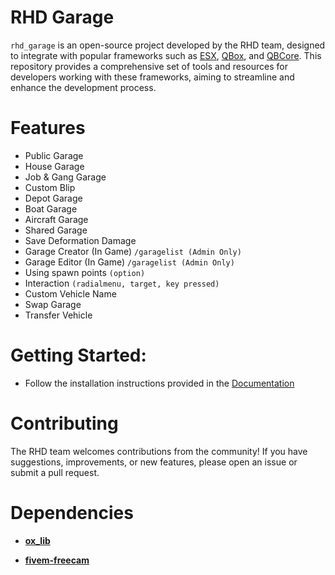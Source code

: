 # RHD Garage
`rhd_garage` is an open-source project developed by the RHD team, designed to integrate with popular frameworks such as [ESX](https://github.com/esx-framework/esx_core), [QBox](https://github.com/Qbox-project/qbx_core/releases), and [QBCore](https://github.com/qbcore-framework/qb-core). This repository provides a comprehensive set of tools and resources for developers working with these frameworks, aiming to streamline and enhance the development process.

# Features
- Public Garage
- House Garage
- Job & Gang Garage
- Custom Blip
- Depot Garage
- Boat Garage
- Aircraft Garage
- Shared Garage
- Save Deformation Damage
- Garage Creator (In Game) ```/garagelist (Admin Only)```
- Garage Editor (In Game) ```/garagelist (Admin Only)```
- Using spawn points ```(option)```
- Interaction ```(radialmenu, target, key pressed)```
- Custom Vehicle Name
- Swap Garage
- Transfer Vehicle


# Getting Started:

- Follow the installation instructions provided in the [Documentation](https://rhd.gitbook.io/rhd-s/free-resources/rhd-garage)

# Contributing

The RHD team welcomes contributions from the community! If you have suggestions, improvements, or new features, please open an issue or submit a pull request.

# Dependencies 
- **[ox_lib](https://github.com/overextended/ox_lib/releases)**

- **[fivem-freecam](https://github.com/Deltanic/fivem-freecam)**

